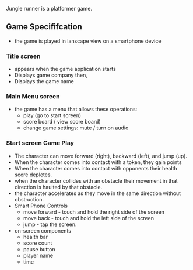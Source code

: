 
Jungle runner is a platformer game. 
## Game Specififcation
- the game is played in lanscape view on a smartphone device
### Title screen
- appears when the game application starts
- Displays game company then,
- Displays the game name
### Main Menu screen
- the game has a menu that allows these operations:
    - play (go to start screen)
    - score board ( view score board)
    - change game settings: mute / turn on audio
### Start screen Game Play
- The character can move forward (right), backward (left), and jump (up). 
- When the character comes into contact with a token, they gain points
- When the character comes into contact with opponents their health score depletes.
- when the character collides with an obstacle their movement in that direction is haulted by that obstacle.
- the character accelerates as they move in the same direction without obstruction.
- Smart Phone Controls
    - move forward - touch and hold the right side of the screen
    - move back - touch and hold the left side of the screen
    - jump - tap the screen.
- on-screen components
    - health bar
    - score count
    - pause button
    - player name
    - time